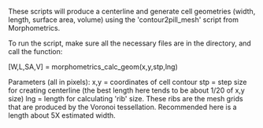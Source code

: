 These scripts will produce a centerline and generate cell geometries (width, length, surface area, volume) using the 'contour2pill_mesh' script from Morphometrics. 

To run the script, make sure all the necessary files are in the directory, and call the function: 

[W,L,SA,V] = morphometrics_calc_geom(x,y,stp,lng)

Parameters (all in pixels):
x,y = coordinates of cell contour
stp = step size for creating centerline (the best length here tends to be about 1/20 of x,y size)
lng = length for calculating 'rib' size. These ribs are the mesh grids that are produced by the Voronoi tessellation. Recommended here is a length about 5X estimated width.
